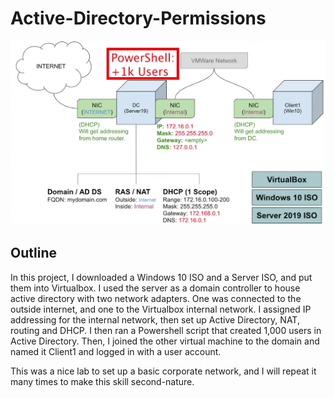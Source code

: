 # Active-Directory-Permissions
![Active Directory](https://github.com/Coleyboii/Active-Directory-Lab/blob/main/Screenshot%202024-05-18%20165031.png)

## Outline

In this project, I downloaded a Windows 10 ISO and a Server ISO, and put them into Virtualbox. 
I used the server as a domain controller to house active directory with two network adapters.
One was connected to the outside internet, and one to the Virtualbox internal network. 
I assigned IP addressing for the internal network, then set up Active Directory, NAT, routing and DHCP.
I then ran a Powershell script that created 1,000 users in Active Directory.
Then, I joined the other virtual machine to the domain and named it Client1 and logged in with a user account.

This was a nice lab to set up a basic corporate network, and I will repeat it many times to make this skill second-nature.
